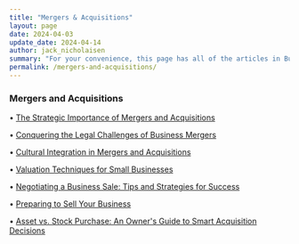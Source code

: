 ```yaml
---
title: "Mergers & Acquisitions"
layout: page
date: 2024-04-03
update_date: 2024-04-14
author: jack_nicholaisen
summary: "For your convenience, this page has all of the articles in Business Initiative's Mergers and Acquisitions Series"
permalink: /mergers-and-acquisitions/
---
```


<h3>Mergers and Acquisitions</h3>


&bull; <a href="/mergers-and-acquisitions/importance/">The Strategic Importance of Mergers and Acquisitions</a>       

&bull; <a href="/mergers-and-acquisitions/legal-challenges/">Conquering the Legal Challenges of Business Mergers</a>       

&bull; <a href="/mergers-and-acquisitions/cultural-integration/">Cultural Integration in Mergers and Acquisitions</a>       

&bull; <a href="/mergers-and-acquisitions/valuation-techniques/">Valuation Techniques for Small Businesses</a>       

&bull; <a href="/mergers-and-acquisitions/negotiation/">Negotiating a Business Sale: Tips and Strategies for Success</a>       

&bull; <a href="/mergers-and-acquisitions/preparing-to-sell-your-business/">Preparing to Sell Your Business</a>     

&bull; <a href="/mergers-and-acquisitions/asset-vs-stock/">Asset vs. Stock Purchase: An Owner's Guide to Smart Acquisition Decisions</a>     



